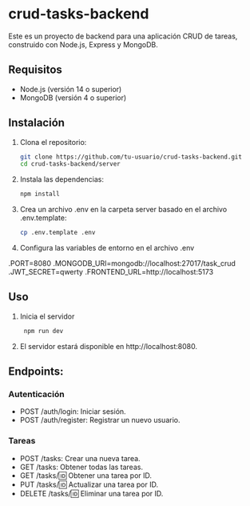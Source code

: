 # crud-tasks-backend

Este es un proyecto de backend para una aplicación CRUD de tareas, construido con Node.js, Express y MongoDB.

## Requisitos

- Node.js (versión 14 o superior)
- MongoDB (versión 4 o superior)

## Instalación
1. Clona el repositorio:

   ```sh
   git clone https://github.com/tu-usuario/crud-tasks-backend.git
   cd crud-tasks-backend/server

2. Instala las dependencias:
   ```sh
   npm install
3. Crea un archivo .env en la carpeta server basado en el archivo .env.template:
   ```sh
   cp .env.template .env
5. Configura las variables de entorno en el archivo .env
   
  .PORT=8080
  .MONGODB_URI=mongodb://localhost:27017/task_crud
  .JWT_SECRET=qwerty
  .FRONTEND_URL=http://localhost:5173

## Uso
1. Inicia el servidor
   ```sh
    npm run dev

3. El servidor estará disponible en http://localhost:8080.

## Endpoints:
### Autenticación
- POST /auth/login: Iniciar sesión.
- POST /auth/register: Registrar un nuevo usuario.
### Tareas
- POST /tasks: Crear una nueva tarea.
- GET /tasks: Obtener todas las tareas.
- GET /tasks/:id: Obtener una tarea por ID.
- PUT /tasks/:id: Actualizar una tarea por ID.
- DELETE /tasks/:id: Eliminar una tarea por ID.
